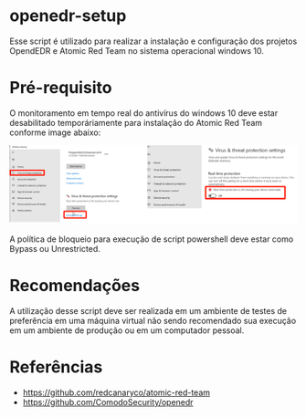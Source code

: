 # openedr-setup

Esse script é utilizado para realizar a instalação e configuração dos projetos OpendEDR e Atomic Red Team no sistema operacional windows 10. 

# Pré-requisito

O monitoramento em tempo real do antivírus do windows 10 deve estar desabilitado temporáriamente para instalação do Atomic Red Team conforme image abaixo:

![Virus e Threat protection settings](https://github.com/diego962/openedr-setup/blob/main/assets/file1.png)

A política de bloqueio para execução de script powershell deve estar como Bypass ou Unrestricted.

# Recomendações

A utilização desse script deve ser realizada em um ambiente de testes de preferência em uma máquina virtual não sendo recomendado sua execução em um ambiente de produção ou em um computador pessoal.

# Referências

* https://github.com/redcanaryco/atomic-red-team
* https://github.com/ComodoSecurity/openedr